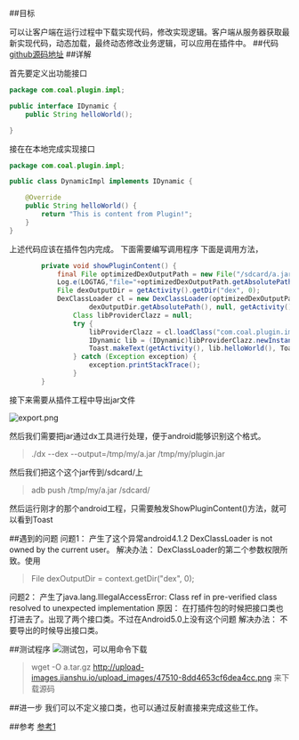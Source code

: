 ##目标

可以让客户端在运行过程中下载实现代码，修改实现逻辑。客户端从服务器获取最新实现代码，动态加载，最终动态修改业务逻辑，可以应用在插件中。
##代码
[github源码地址](https://github.com/lijunjieone/AndPlugin)
##详解

首先要定义出功能接口

``` Java
package com.coal.plugin.impl;

public interface IDynamic {
    public String helloWorld();

}

```
接在在本地完成实现接口
``` Java
package com.coal.plugin.impl;

public class DynamicImpl implements IDynamic {

    @Override
    public String helloWorld() {
        return "This is content from Plugin!";
    }
}
```

上述代码应该在插件包内完成。
下面需要编写调用程序
下面是调用方法，
``` Java
		private void showPluginContent() {
            final File optimizedDexOutputPath = new File("/sdcard/a.jar");
            Log.e(LOGTAG,"file="+optimizedDexOutputPath.getAbsolutePath());
            File dexOutputDir = getActivity().getDir("dex", 0);
            DexClassLoader cl = new DexClassLoader(optimizedDexOutputPath.getAbsolutePath(),
            		dexOutputDir.getAbsolutePath(), null, getActivity().getClassLoader());
                Class libProviderClazz = null;
                try {
                    libProviderClazz = cl.loadClass("com.coal.plugin.impl.DynamicImpl");
                    IDynamic lib = (IDynamic)libProviderClazz.newInstance();
                    Toast.makeText(getActivity(), lib.helloWorld(), Toast.LENGTH_SHORT).show();
                } catch (Exception exception) {
                    exception.printStackTrace();
                }
		}

```

接下来需要从插件工程中导出jar文件

![export.png](http://upload-images.jianshu.io/upload_images/47510-d1aecbc46bfaacdb.png)

然后我们需要把jar通过dx工具进行处理，便于android能够识别这个格式。


> ./dx --dex --output=/tmp/my/a.jar /tmp/my/plugin.jar


然后我们把这个这个jar传到/sdcard/上

>adb push /tmp/my/a.jar /sdcard/


然后运行刚才的那个android工程，只需要触发ShowPluginContent()方法，就可以看到Toast

##遇到的问题
问题1：
产生了这个异常android4.1.2 DexClassLoader is not owned by the current user。
解决办法：
 DexClassLoader的第二个参数权限所致。使用

>File dexOutputDir = context.getDir("dex", 0);

问题2：
产生了java.lang.IllegalAccessError: Class ref in pre-verified class resolved to unexpected implementation
原因：
在打插件包的时候把接口类也打进去了。出现了两个接口类。不过在Android5.0上没有这个问题
解决办法：
不要导出的时候导出接口类。

##测试程序
![测试包，可以用命令下载](http://upload-images.jianshu.io/upload_images/47510-8dd4653cf6dea4cc.png)

> wget -O a.tar.gz http://upload-images.jianshu.io/upload_images/47510-8dd4653cf6dea4cc.png
来下载源码


##进一步
我们可以不定义接口类，也可以通过反射直接来完成这些工作。

##参考
[参考1](http://www.alloyteam.com/2014/04/android-cha-jian-yuan-li-pou-xi/)





